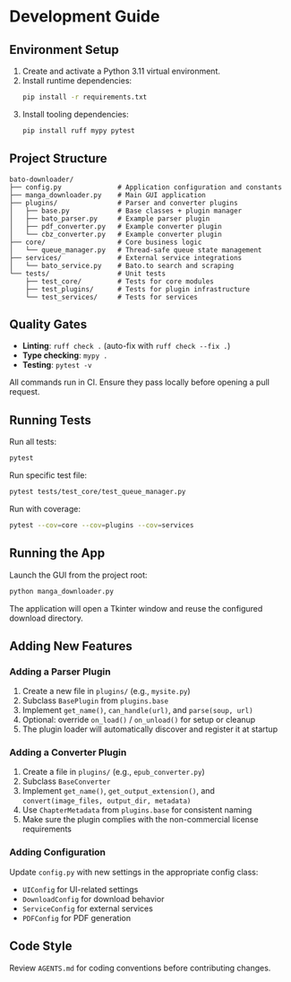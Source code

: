 # Development Guide

## Environment Setup

1. Create and activate a Python 3.11 virtual environment.
2. Install runtime dependencies:
   ```bash
   pip install -r requirements.txt
   ```
3. Install tooling dependencies:
   ```bash
   pip install ruff mypy pytest
   ```

## Project Structure

```
bato-downloader/
├── config.py              # Application configuration and constants
├── manga_downloader.py    # Main GUI application
├── plugins/               # Parser and converter plugins
│   ├── base.py            # Base classes + plugin manager
│   ├── bato_parser.py     # Example parser plugin
│   ├── pdf_converter.py   # Example converter plugin
│   └── cbz_converter.py   # Example converter plugin
├── core/                  # Core business logic
│   └── queue_manager.py   # Thread-safe queue state management
├── services/              # External service integrations
│   └── bato_service.py    # Bato.to search and scraping
└── tests/                 # Unit tests
    ├── test_core/         # Tests for core modules
    ├── test_plugins/      # Tests for plugin infrastructure
    └── test_services/     # Tests for services
```

## Quality Gates

- **Linting**: `ruff check .` (auto-fix with `ruff check --fix .`)
- **Type checking**: `mypy .`
- **Testing**: `pytest -v`

All commands run in CI. Ensure they pass locally before opening a pull request.

## Running Tests

Run all tests:
```bash
pytest
```

Run specific test file:
```bash
pytest tests/test_core/test_queue_manager.py
```

Run with coverage:
```bash
pytest --cov=core --cov=plugins --cov=services
```

## Running the App

Launch the GUI from the project root:

```bash
python manga_downloader.py
```

The application will open a Tkinter window and reuse the configured download directory.

## Adding New Features

### Adding a Parser Plugin

1. Create a new file in `plugins/` (e.g., `mysite.py`)
2. Subclass `BasePlugin` from `plugins.base`
3. Implement `get_name()`, `can_handle(url)`, and `parse(soup, url)`
4. Optional: override `on_load()` / `on_unload()` for setup or cleanup
5. The plugin loader will automatically discover and register it at startup

### Adding a Converter Plugin

1. Create a file in `plugins/` (e.g., `epub_converter.py`)
2. Subclass `BaseConverter`
3. Implement `get_name()`, `get_output_extension()`, and `convert(image_files, output_dir, metadata)`
4. Use `ChapterMetadata` from `plugins.base` for consistent naming
5. Make sure the plugin complies with the non-commercial license requirements

### Adding Configuration

Update `config.py` with new settings in the appropriate config class:
- `UIConfig` for UI-related settings
- `DownloadConfig` for download behavior
- `ServiceConfig` for external services
- `PDFConfig` for PDF generation

## Code Style

Review `AGENTS.md` for coding conventions before contributing changes.
